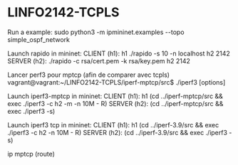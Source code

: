 # LINFO2142-TCPLS

Run a example: sudo python3 -m ipmininet.examples --topo simple_ospf_network 

Launch rapido in mininet:
CLIENT (h1): h1 ./rapido -s 10 -n localhost h2 2142
SERVER (h2): ./rapido -c rsa/cert.pem -k rsa/key.pem h2 2142

Lancer perf3 pour mptcp (afin de comparer avec tcpls)
vagrant@vagrant:~/LINFO2142-TCPLS/iperf-mptcp/src$ ./iperf3 [options]

Launch iperf3-mptcp in mininet:
CLIENT (h1): h1 (cd ../iperf-mptcp/src && exec ./iperf3 -c h2 -m -n 10M - R)
SERVER (h2): (cd ../iperf-mptcp/src && exec ./iperf3 -s)

Launch iperf3 tcp in mininet:
CLIENT (h1): h1 (cd ../iperf-3.9/src && exec ./iperf3 -c h2 -n 10M - R)
SERVER (h2): (cd ../iperf-3.9/src && exec ./iperf3 -s)

ip mptcp (route)